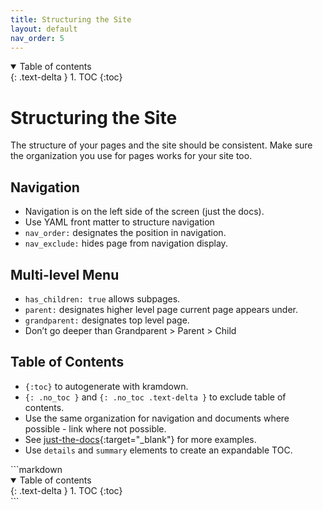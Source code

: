 ```yaml
---
title: Structuring the Site
layout: default
nav_order: 5
---
```

<details open markdown="block">
  <summary>
    Table of contents
  </summary>
  {: .text-delta }
1. TOC
{:toc}
</details>

# Structuring the Site
The structure of your pages and the site should be consistent. Make sure the organization you use for pages works for your site too.  
## Navigation
* Navigation is on the left side of the screen (just the docs).
* Use YAML front matter to structure navigation 
* ```nav_order:``` designates the position in navigation.
* ```nav_exclude:``` hides page from navigation display.
## Multi-level Menu
* ```has_children: true``` allows subpages.
* ```parent:``` designates higher level page current page appears under.
* ```grandparent:``` designates top level page.
* Don’t go deeper than Grandparent > Parent > Child
## Table of Contents
* ```{:toc}``` to autogenerate with kramdown.
* ```{: .no_toc }``` and ```{: .no_toc .text-delta }``` to exclude table of contents.
* Use the same organization for navigation and documents where possible - link where not possible.
* See [just-the-docs](https://pmarsceill.github.io/just-the-docs/docs/navigation-structure/){:target="_blank"} for more examples.
* Use ```details``` and ```summary``` elements to create an expandable TOC.

<div class="code-example" markdown="1">
```markdown
<details open markdown="block">
  <summary>
    Table of contents
  </summary>
  {: .text-delta }
1. TOC
{:toc}
</details>
```



